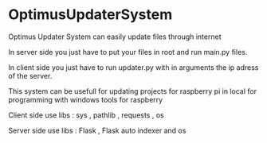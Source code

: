 # OptimusUpdaterSystem
Optimus Updater System can easily update files through internet

In server side you just have to put your files in root and run main.py files.

In client side you just have to run updater.py with in arguments the ip adress of the server.

This system can be usefull for updating projects for raspberry pi in local for programming with windows tools for raspberry

Client side use libs : sys , pathlib , requests , os

Server side use libs : Flask , Flask auto indexer and os
